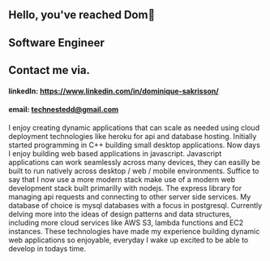 ## Hello, you've reached Dom👋
## Software Engineer


## Contact me via.
#### linkedIn: https://www.linkedin.com/in/dominique-sakrisson/
#### email: technestedd@gmail.com



I enjoy creating dynamic applications that can scale as needed using cloud deployment technologies like heroku for api and database hosting. 
Initially started programming in C++ building small desktop applications. 
Now days I enjoy building web based applications in javascript. 
Javascript applications can work seamlessly across many devices, they can easilly be built to run natively across desktop / web / mobile environments. 
Suffice to say that I now use a more modern stack make use of a modern web development stack built primarilly with nodejs. The express library for managing api requests and connecting to other server side services. My database of choice is mysql databases with a focus in postgresql. 
Currently delving more into the ideas of design patterns and data structures, including more cloud services like AWS S3, lambda functions and EC2 instances. 
These technologies have made my experience building dynamic web applications so enjoyable, everyday I wake up excited to be able to develop in todays time.  

